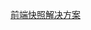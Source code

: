 [前端快照解决方案](https://mp.weixin.qq.com/s?__biz=MzI3NDczNzU0OQ==&mid=2247493174&idx=2&sn=c489183031b42c489bfc506b281e8519&chksm=eb0dd6d4dc7a5fc23503603fe8b6cc2421d1a50de49374d2f8cfc2a426b168d2d248dac48912&mpshare=1&scene=1&srcid=0527T3hiLyds9RLDxoVhksFm&sharer_sharetime=1622095923334&sharer_shareid=bd237143748d06d493e93a54a4933d52&version=3.1.7.3005&platform=win#rd)
